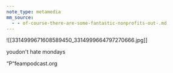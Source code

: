 ```yaml
---
note_type: metamedia
mm_source:
  - - of-course-there-are-some-fantastic-nonprofits-out-.md
---
```


![[3314999671608589450_3314999664797270666.jpg]]

youdon't hate mondays

“P“feampodcast.org


